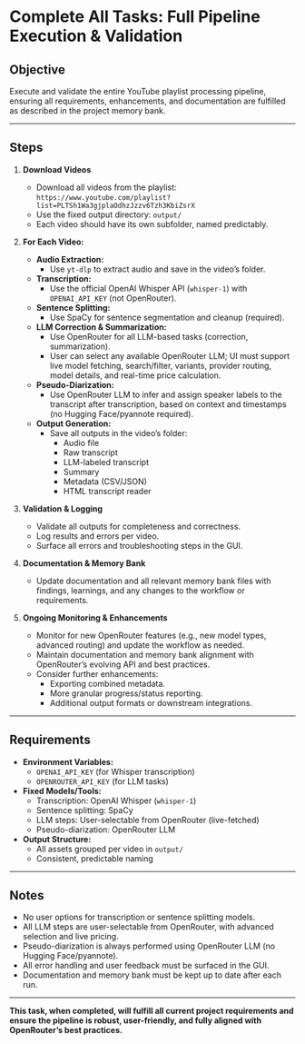 # Complete All Tasks: Full Pipeline Execution & Validation

## Objective

Execute and validate the entire YouTube playlist processing pipeline, ensuring all requirements, enhancements, and documentation are fulfilled as described in the project memory bank.

---

## Steps

1. **Download Videos**
   - Download all videos from the playlist:  
     `https://www.youtube.com/playlist?list=PLTSh1Wa3gjplaOdhzJzzv6Tzh3KbiZsrX`
   - Use the fixed output directory: `output/`
   - Each video should have its own subfolder, named predictably.

2. **For Each Video:**
   - **Audio Extraction:**  
     - Use `yt-dlp` to extract audio and save in the video’s folder.
   - **Transcription:**  
     - Use the official OpenAI Whisper API (`whisper-1`) with `OPENAI_API_KEY` (not OpenRouter).
   - **Sentence Splitting:**  
     - Use SpaCy for sentence segmentation and cleanup (required).
   - **LLM Correction & Summarization:**  
     - Use OpenRouter for all LLM-based tasks (correction, summarization).
     - User can select any available OpenRouter LLM; UI must support live model fetching, search/filter, variants, provider routing, model details, and real-time price calculation.
   - **Pseudo-Diarization:**  
     - Use OpenRouter LLM to infer and assign speaker labels to the transcript after transcription, based on context and timestamps (no Hugging Face/pyannote required).
   - **Output Generation:**  
     - Save all outputs in the video’s folder:
       - Audio file
       - Raw transcript
       - LLM-labeled transcript
       - Summary
       - Metadata (CSV/JSON)
       - HTML transcript reader

3. **Validation & Logging**
   - Validate all outputs for completeness and correctness.
   - Log results and errors per video.
   - Surface all errors and troubleshooting steps in the GUI.

4. **Documentation & Memory Bank**
   - Update documentation and all relevant memory bank files with findings, learnings, and any changes to the workflow or requirements.

5. **Ongoing Monitoring & Enhancements**
   - Monitor for new OpenRouter features (e.g., new model types, advanced routing) and update the workflow as needed.
   - Maintain documentation and memory bank alignment with OpenRouter’s evolving API and best practices.
   - Consider further enhancements:
     - Exporting combined metadata.
     - More granular progress/status reporting.
     - Additional output formats or downstream integrations.

---

## Requirements

- **Environment Variables:**  
  - `OPENAI_API_KEY` (for Whisper transcription)
  - `OPENROUTER_API_KEY` (for LLM tasks)
- **Fixed Models/Tools:**  
  - Transcription: OpenAI Whisper (`whisper-1`)
  - Sentence splitting: SpaCy
  - LLM steps: User-selectable from OpenRouter (live-fetched)
  - Pseudo-diarization: OpenRouter LLM
- **Output Structure:**  
  - All assets grouped per video in `output/`
  - Consistent, predictable naming

---

## Notes

- No user options for transcription or sentence splitting models.
- All LLM steps are user-selectable from OpenRouter, with advanced selection and live pricing.
- Pseudo-diarization is always performed using OpenRouter LLM (no Hugging Face/pyannote).
- All error handling and user feedback must be surfaced in the GUI.
- Documentation and memory bank must be kept up to date after each run.

---

**This task, when completed, will fulfill all current project requirements and ensure the pipeline is robust, user-friendly, and fully aligned with OpenRouter’s best practices.**
